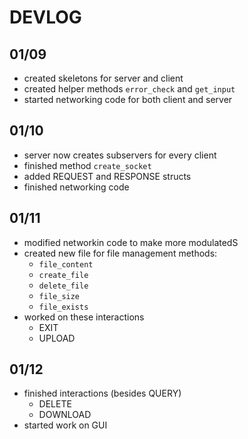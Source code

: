 # DEVLOG

## 01/09
- created skeletons for server and client
- created helper methods `error_check` and `get_input`
- started networking code for both client and server

## 01/10
- server now creates subservers for every client
- finished method `create_socket`
- added REQUEST and RESPONSE structs
- finished networking code

## 01/11
- modified networkin code to make more modulatedS
- created new file for file management methods:
	- `file_content`
	- `create_file`	
	- `delete_file`
	- `file_size`
	- `file_exists`
- worked on these interactions
	- EXIT
	- UPLOAD

## 01/12
- finished interactions (besides QUERY)
	- DELETE
	- DOWNLOAD
- started work on GUI
